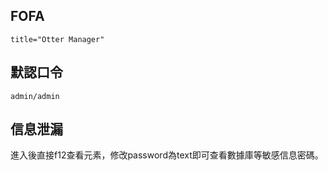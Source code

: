 FOFA
----

    title="Otter Manager"

默認口令
--------

    admin/admin

信息泄漏
--------

進入後直接f12查看元素，修改password為text即可查看數據庫等敏感信息密碼。